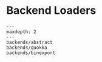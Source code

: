 # Backend Loaders

```{toctree}
---
maxdepth: 2
---
backends/abstract
backends/quokka
backends/binexport
```
